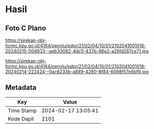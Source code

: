 # Hasil

## Foto C Plano

https://sirekap-obj-formc.kpu.go.id/4164/pemilu/pdpr/21/02/04/10/01/2102041001018-20240215-004833--aeb33082-4dc5-437b-98e2-a28fd287ce71.jpg

https://sirekap-obj-formc.kpu.go.id/4164/pemilu/pdpr/21/02/04/10/01/2102041001018-20240214-222424--0ac6233b-a889-4280-8f84-6098f57e6bf9.jpg


## Metadata

| Key        | Value               |
| ---------- | ------------------- |
| Time Stamp | 2024-02-17 13:05:41 |
| Kode Dapil | 2101                |



